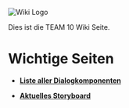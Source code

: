 ![Wiki Logo](https://github.com/ID-Start-Winter21/start-team-10/blob/0c1d9bfa1e412ed8d9f3225be02e5121394ca3a6/img-folder/wiki1_stripe_logo.png)

Dies ist die TEAM 10 Wiki Seite.

# Wichtige Seiten

* **[Liste aller Dialogkomponenten](https://github.com/ID-Start-Winter21/start-team-10/wiki/Liste-alle-Dialogkomponenten)**

* **[Aktuelles Storyboard](https://github.com/ID-Start-Winter21/start-team-10/wiki/Storyboard-Version-1)**